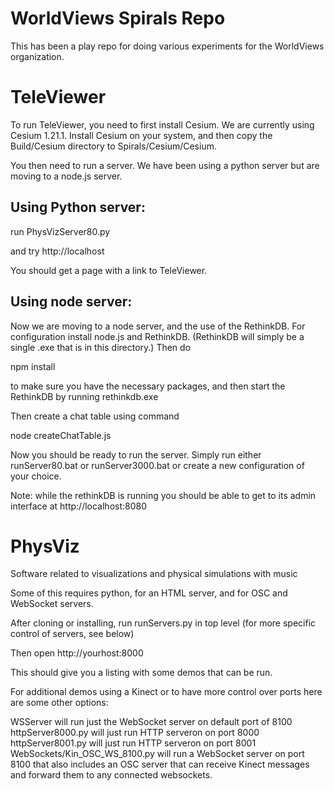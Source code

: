 # WorldViews Spirals Repo

This has been a play repo for doing various experiments for the WorldViews
organization.

TeleViewer
==========

To run TeleViewer, you need to first install Cesium.  We are currently
using Cesium 1.21.1.  Install Cesium on your system, and then copy
the Build/Cesium directory to Spirals/Cesium/Cesium.

You then need to run a server.  We have been using a python server
but are moving to a node.js server.

Using Python server:
--------------------

run PhysVizServer80.py

and try http://localhost

You should get a page with a link to TeleViewer.

Using node server:
------------------

Now we are moving to a node server, and the use of the RethinkDB.
For configuration install node.js and RethinkDB.  (RethinkDB will
simply be a single .exe that is in this directory.)  Then do

   npm install

to make sure you have the necessary packages, and
then start the RethinkDB by running rethinkdb.exe

Then create a chat table using command

   node createChatTable.js

Now you should be ready to run the server.
Simply run either runServer80.bat or runServer3000.bat
or create a new configuration of your choice.

Note: while the rethinkDB is running you should be able to 
get to its admin interface at http://localhost:8080


PhysViz
=======

Software related to visualizations and physical simulations with music

Some of this requires python, for an HTML server, and for
OSC and WebSocket servers.

After cloning or installing, run runServers.py in top level
(for more specific control of servers, see below)

Then open http://yourhost:8000

This should give you a listing with some demos that can be run.

For additional demos using a Kinect or to have more control over ports
here are some other options:

WSServer will run just the WebSocket server on default port of 8100
httpServer8000.py will just run HTTP serveron on port 8000
httpServer8001.py will just run HTTP serveron on port 8001
WebSockets/Kin_OSC_WS_8100.py will run a WebSocket server on port 8100
that also includes an OSC server that can receive Kinect messages and
forward them to any connected websockets.





